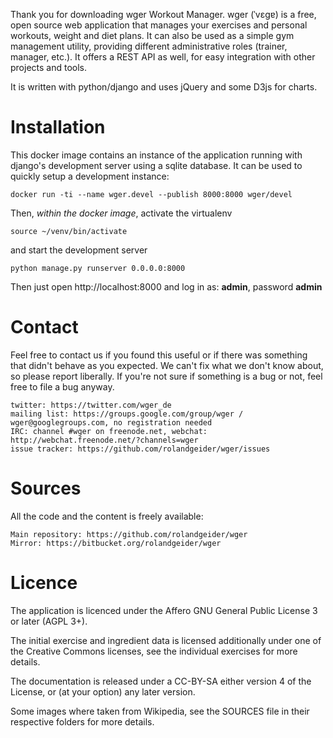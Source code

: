 
Thank you for downloading wger Workout Manager. wger (ˈvɛɡɐ) is a free, open
source web application that manages your exercises and personal workouts, weight
and diet plans. It can also be used as a simple gym management utility, providing
different administrative roles (trainer, manager, etc.). It offers a REST API
as well, for easy integration with other projects and tools.

It is written with python/django and uses jQuery and some D3js for charts.

Installation
============

This docker image contains an instance of the application running with django's
development server using a sqlite database. It can be used to quickly setup a
development instance:

```docker run -ti --name wger.devel --publish 8000:8000 wger/devel```

Then, *within the docker image*, activate the virtualenv

```source ~/venv/bin/activate```

and start the development server

```python manage.py runserver 0.0.0.0:8000```

Then just open http://localhost:8000 and log in as: **admin**, password **admin**

Contact
=======

Feel free to contact us if you found this useful or if there was something that
didn't behave as you expected. We can't fix what we don't know about, so please
report liberally. If you're not sure if something is a bug or not, feel free to
file a bug anyway.

    twitter: https://twitter.com/wger_de
    mailing list: https://groups.google.com/group/wger / wger@googlegroups.com, no registration needed
    IRC: channel #wger on freenode.net, webchat: http://webchat.freenode.net/?channels=wger
    issue tracker: https://github.com/rolandgeider/wger/issues

Sources
=======

All the code and the content is freely available:

    Main repository: https://github.com/rolandgeider/wger
    Mirror: https://bitbucket.org/rolandgeider/wger

Licence
=======

The application is licenced under the Affero GNU General Public License 3 or
later (AGPL 3+).

The initial exercise and ingredient data is licensed additionally under one of
the Creative Commons licenses, see the individual exercises for more details.

The documentation is released under a CC-BY-SA either version 4 of the License,
or (at your option) any later version.

Some images where taken from Wikipedia, see the SOURCES file in their respective
folders for more details.
